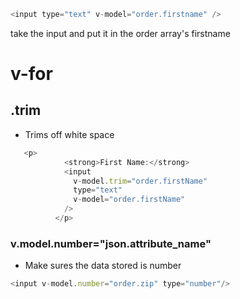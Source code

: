 ```javascript
<input type="text" v-model="order.firstname" /> 
```
take the input and put it in the order array's firstname  

# v-for


## .trim
- Trims off white space
```javascript
   <p>
            <strong>First Name:</strong>
            <input
              v-model.trim="order.firstName"
              type="text"
              v-model="order.firstName"
            />
          </p>
```

### v.model.number="json.attribute_name"
- Make sures the data stored is number
```javascript
<input v-model.number="order.zip" type="number"/>
```